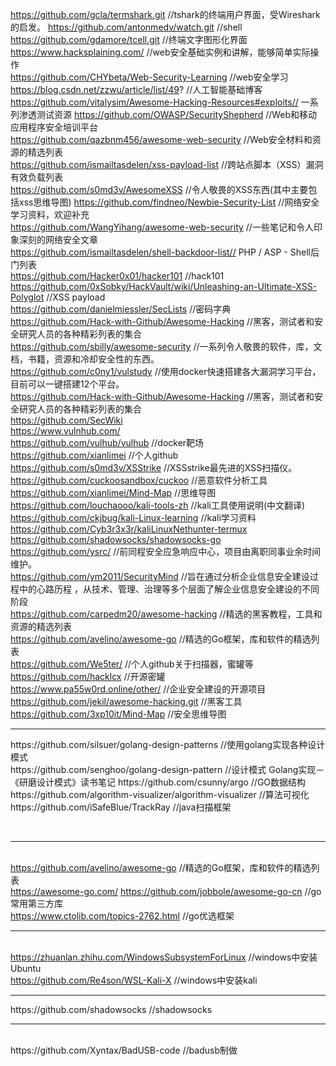 https://github.com/gcla/termshark.git                 //tshark的终端用户界面，受Wireshark的启发。
https://github.com/antonmedv/watch.git                //shell  
https://github.com/gdamore/tcell.git                  //终端文字图形化界面  
https://www.hacksplaining.com/                        //web安全基础实例和讲解，能够简单实际操作  
https://github.com/CHYbeta/Web-Security-Learning      //web安全学习  
https://blog.csdn.net/zzwu/article/list/49?           //人工智能基础博客  
https://github.com/vitalysim/Awesome-Hacking-Resources#exploits//  一系列渗透测试资源
https://github.com/OWASP/SecurityShepherd            //Web和移动应用程序安全培训平台  
https://github.com/qazbnm456/awesome-web-security    //Web安全材料和资源的精选列表  
https://github.com/ismailtasdelen/xss-payload-list   //跨站点脚本（XSS）漏洞有效负载列表  
https://github.com/s0md3v/AwesomeXSS                 //令人敬畏的XSS东西(其中主要包括xss思维导图)
https://github.com/findneo/Newbie-Security-List      //网络安全学习资料，欢迎补充  
https://github.com/WangYihang/awesome-web-security   //一些笔记和令人印象深刻的网络安全文章  
https://github.com/ismailtasdelen/shell-backdoor-list// PHP / ASP - Shell后门列表  
https://github.com/Hacker0x01/hacker101  //hack101  
https://github.com/0xSobky/HackVault/wiki/Unleashing-an-Ultimate-XSS-Polyglot //XSS payload  
https://github.com/danielmiessler/SecLists  //密码字典  
https://github.com/Hack-with-Github/Awesome-Hacking  //黑客，测试者和安全研究人员的各种精彩列表的集合  
https://github.com/sbilly/awesome-security   //一系列令人敬畏的软件，库，文档，书籍，资源和冷却安全性的东西。  
https://github.com/c0ny1/vulstudy          //使用docker快速搭建各大漏洞学习平台，目前可以一键搭建12个平台。  
https://github.com/Hack-with-Github/Awesome-Hacking     //黑客，测试者和安全研究人员的各种精彩列表的集合  
https://github.com/SecWiki<br/>
https://www.vulnhub.com/    
https://github.com/vulhub/vulhub                //docker靶场   
https://github.com/xianlimei       //个人github   
https://github.com/s0md3v/XSStrike       //XSSstrike最先进的XSS扫描仪。    
https://github.com/cuckoosandbox/cuckoo     //恶意软件分析工具   
https://github.com/xianlimei/Mind-Map      //思维导图   
https://github.com/louchaooo/kali-tools-zh     //kali工具使用说明(中文翻译)   
https://github.com/ckjbug/kali-Linux-learning      //kali学习资料    
https://github.com/Cyb3r3x3r/kaliLinuxNethunter-termux     
https://github.com/shadowsocks/shadowsocks-go    
https://github.com/ysrc/           //前同程安全应急响应中心，项目由离职同事业余时间维护。    
https://github.com/ym2011/SecurityMind      //旨在通过分析企业信息安全建设过程中的心路历程 ，从技术、管理、治理等多个层面了解企业信息安全建设的不同阶段   
https://github.com/carpedm20/awesome-hacking    //精选的黑客教程，工具和资源的精选列表   
https://github.com/avelino/awesome-go            //精选的Go框架，库和软件的精选列表 <br/>
https://github.com/We5ter/                        //个人github关于扫描器，蜜罐等<br/>
https://github.com/hacklcx                      //开源密罐   
https://www.pa55w0rd.online/other/                 //企业安全建设的开源项目    
https://github.com/jekil/awesome-hacking.git        //黑客工具
https://github.com/3xp10it/Mind-Map                         //安全思维导图      
<hr/>
https://github.com/silsuer/golang-design-patterns    //使用golang实现各种设计模式<br/> 
https://github.com/senghoo/golang-design-pattern     //设计模式 Golang实现－《研磨设计模式》读书笔记  
https://github.com/csunny/argo                       //GO数据结构<br/>
https://github.com/algorithm-visualizer/algorithm-visualizer           //算法可视化  <br/>
https://github.com/iSafeBlue/TrackRay                                                //java扫描框架

<br><hr><br>
https://github.com/avelino/awesome-go     //精选的Go框架，库和软件的精选列表   
https://awesome-go.com/
https://github.com/jobbole/awesome-go-cn    //go常用第三方库     
https://www.ctolib.com/topics-2762.html      //go优选框架
<br><hr><br>
https://zhuanlan.zhihu.com/WindowsSubsystemForLinux      //windows中安装Ubuntu    
https://github.com/Re4son/WSL-Kali-X                     //windows中安装kali
<hr/>   
https://github.com/shadowsocks              //shadowsocks
<br><hr><br>
https://github.com/Xyntax/BadUSB-code                       //badusb制做                   
